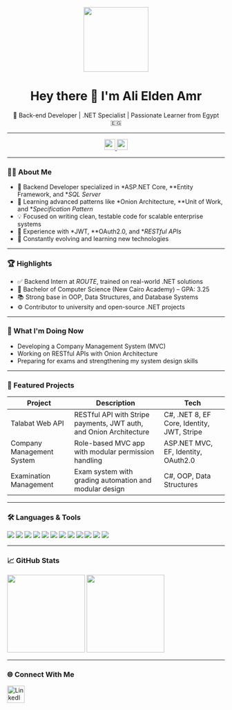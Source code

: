 <div align="center">
  <img height="150" src="https://media.giphy.com/media/M9gbBd9nbDrOTu1Mqx/giphy.gif" />
</div>

<h1 align="center">Hey there 👋 I'm Ali Elden Amr</h1>

<p align="center">
  🧠 Back-end Developer | .NET Specialist | Passionate Learner from Egypt 🇪🇬
</p>

---

<div align="center">
  <a href="https://linkedin.com/Ali-Amr" target="_blank">
    <img src="https://img.shields.io/static/v1?message=LinkedIn&logo=linkedin&label=&color=0077B5&logoColor=white&style=for-the-badge" height="25" />
  </a>
  <a href="https://github.com" target="_blank">
    <img src="https://img.shields.io/static/v1?message=GitHub&logo=github&label=&color=181717&logoColor=white&style=for-the-badge" height="25" />
  </a>
</div>

---

### 👨‍💻 About Me

- 🔭 Backend Developer specialized in *ASP.NET Core, **Entity Framework, and **SQL Server*  
- 🌱 Learning advanced patterns like *Onion Architecture, **Unit of Work, and **Specification Pattern*  
- 💡 Focused on writing clean, testable code for scalable enterprise systems  
- 🚀 Experience with *JWT, **OAuth2.0, and **RESTful APIs*  
- 🧠 Constantly evolving and learning new technologies  

---

### 🏆 Highlights

- ✅ Backend Intern at *ROUTE*, trained on real-world .NET solutions  
- 🏫 Bachelor of Computer Science (New Cairo Academy) – GPA: 3.25  
- 📚 Strong base in OOP, Data Structures, and Database Systems  
- ⚙ Contributor to university and open-source .NET projects  

---

### 📅 What I'm Doing Now

- Developing a Company Management System (MVC)  
- Working on RESTful APIs with Onion Architecture  
- Preparing for exams and strengthening my system design skills  

---

### 🚀 Featured Projects

| Project | Description | Tech |
|--------|-------------|------|
| Talabat Web API | RESTful API with Stripe payments, JWT auth, and Onion Architecture | C#, .NET 8, EF Core, Identity, JWT, Stripe |
| Company Management System | Role-based MVC app with modular permission handling | ASP.NET MVC, EF, Identity, OAuth2.0 |
| Examination Management | Exam system with grading automation and modular design | C#, OOP, Data Structures |

---

### 🛠 Languages & Tools

<div align="left">
  <img src="https://img.shields.io/badge/C%23-%23239120?style=for-the-badge&logo=c-sharp&logoColor=white" />
  <img src="https://img.shields.io/badge/.NET-512BD4?style=for-the-badge&logo=dotnet&logoColor=white" />
  <img src="https://img.shields.io/badge/EF%20Core-3A3A3A?style=for-the-badge&logo=database&logoColor=white" />
  <img src="https://img.shields.io/badge/SQL%20Server-CC2927?style=for-the-badge&logo=microsoftsqlserver&logoColor=white" />
  <img src="https://img.shields.io/badge/Redis-DC382D?style=for-the-badge&logo=redis&logoColor=white" />
  <img src="https://img.shields.io/badge/Postman-FF6C37?style=for-the-badge&logo=postman&logoColor=white" />
  <img src="https://img.shields.io/badge/Docker-2496ED?style=for-the-badge&logo=docker&logoColor=white" />
  <img src="https://img.shields.io/badge/GitHub-181717?style=for-the-badge&logo=github&logoColor=white" />
  <img src="https://img.shields.io/badge/HTML5-E34F26?style=for-the-badge&logo=html5&logoColor=white" />
  <img src="https://img.shields.io/badge/CSS3-1572B6?style=for-the-badge&logo=css3&logoColor=white" />
  <img src="https://img.shields.io/badge/JavaScript-F7DF1E?style=for-the-badge&logo=javascript&logoColor=black" />
  <img src="https://img.shields.io/badge/Angular-DD0031?style=for-the-badge&logo=angular&logoColor=white" />
</div>

---

### 📈 GitHub Stats

<p align="left">
  <img src="https://github-readme-stats.vercel.app/api?username=YOUR_GITHUB_USERNAME&show_icons=true&theme=tokyonight" height="180" />
  <img src="https://github-readme-stats.vercel.app/api/top-langs/?username=YOUR_GITHUB_USERNAME&layout=compact&theme=tokyonight" height="180"/>
</p>

---

### 🌐 Connect With Me

<div align="left">
  <a href="https://linkedin.com/Ali-Amr" target="_blank">
    <img src="https://raw.githubusercontent.com/maurodesouza/profile-readme-generator/master/src/assets/icons/social/linkedin/default.svg" width="40" alt="LinkedIn" />
  </a>
</div>
